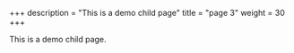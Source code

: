 +++
description = "This is a demo child page"
title = "page 3"
weight = 30
+++

This is a demo child page.